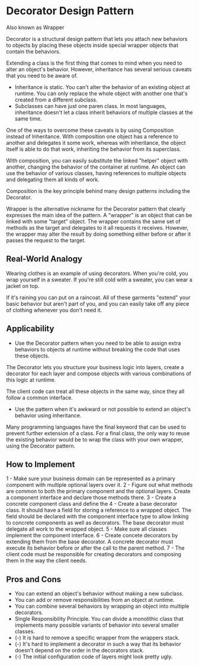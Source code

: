 # Decorator Design Pattern 

Also known as Wrapper

Decorator is a structural design pattern that lets you attach new behaviors to objects by placing these objects inside
special wrapper objects that contain the behaviors.

Extending a class is the first thing that comes to mind when you need to alter an object's behavior.
However, inheritance has several serious caveats that you need to be aware of.

- Inheritance is static. You can't alter the behavior of an existing object at runtime.
You can only replace the whole object with another one that's created from a different subclass.
- Subclasses can have just one paren class. In most languages, inheritance doesn't let a class inherit behaviors of
multiple classes at the same time.

One of the ways to overcome these caveats is by using Composition instead of Inheritance.
With composition one object has a reference to another and delegates it some work, whereas with inheritance, the object
itself is able to do that work, inheriting the behavior from its superclass.

With composition, you can easily substitute the linked "helper" object with another, changing the behavior of the container
at runtime. An object can use the behavior of various classes, having references to multiple objects and delegating them all kinds of work.

Composition is the key principle behind many design patterns including the Decorator.

Wrapper is the alternative nickname for the Decorator pattern that clearly expresses the main idea of the pattern.
A "wrapper" is an object that can be linked with some "target" object.
The wrapper contains the same set of methods as the target and delegates to it all requests it receives.
However, the wrapper may alter the result by doing something either before or after it passes the request to the target.

## Real-World Analogy

Wearing clothes is an example of using decorators. When you're cold, you wrap yourself in a sweater.
If you're still  cold with a sweater, you can wear a jacket on top.

If it's raining you can put on a raincoat. All of these garments "extend" your basic behavior but aren't part of you,
and you can easily take off any piece of clothing whenever you don't need it.

## Applicability

- Use the Decorator pattern when you need to be able to assign extra behaviors to objects at runtime without breaking the
code that uses these objects.

The Decorator lets you structure your business logic into layers, create a decorator for each layer and compose objects
with various combinations of this logic at runtime.

The client code can treat all these objects in the same way, since they all follow a common interface.

- Use the pattern when it's awkward or not possible to extend an object's behavior using inheritance.

Many programming languages have the final keyword that can be used to prevent further extension of a class. 
For a final class, the only way to reuse the existing behavior would be to wrap the class with your own wrapper, using
the Decorator pattern.

## How to Implement

1 - Make sure your business domain can be represented as a primary component with multiple optional layers over it.
2 - Figure out what methods are common to both the primary component and the optional layers. Create a component interface
and declare those methods there.
3 - Create a concrete component class and define the 
4 - Create a base decorator class. It should have a field for storing a reference to a wrapped object. The field should be declared
with the component interface type to allow linking to concrete components as well as decorators.
The base decorator must delegate all work to the wrapped object.
5 - Make sure all classes implement the component interface.
6 - Create concete decorators by extending them from the base decorator. A concrete decorator must execute its behavior
before or after the call to the parent method.
7 - The client code must be responsible for creating decorators and composing them in the way the client needs.

## Pros and Cons

- You can extend an object's behavior without making a new subclass.
- You can add or remove responsibilities from an object at runtime.
- You can combine several behaviors by wrapping an object into multiple decorators.
- Single Responsibility Principle. You can divide a monolithic class that implements many possible variants of behavior into
several smaller classes.
- (-) It is hard to remove a specific wrapper from the wrappers stack.
- (-) It's hard to implement a decorator in such a way that its behavior doesn't depend on the order in the decorators stack.
- (-) The initial configuration code of layers might look pretty ugly.
